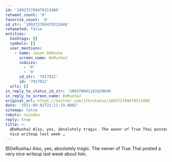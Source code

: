 ```yaml
---
id: '109372789479313408'
retweet_count: '0'
favorite_count: '0'
id_str: '109372789479313408'
retweeted: false
entities:
  hashtags: []
  symbols: []
  user_mentions:
    - name: Jason DeRusha
      screen_name: DeRushaJ
      indices:
        - '0'
        - '9'
      id_str: '7917922'
      id: '7917922'
  urls: []
in_reply_to_status_id_str: '109370041161629696'
in_reply_to_screen_name: DeRushaJ
original_url: https://twitter.com/jth/status/109372789479313408
date: '2011-09-01T21:11:19.000Z'
sitemap: false
robots: noindex
reply: true
title: >-
  @DeRushaJ Also, yes, absolutely tragic. The owner of True Thai posted a very
  nice writeup last week …
---
```


@DeRushaJ Also, yes, absolutely tragic. The owner of True Thai posted a very nice writeup last week about him.